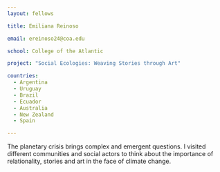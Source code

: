 ```yaml
---
layout: fellows

title: Emiliana Reinoso

email: ereinoso24@coa.edu

school: College of the Atlantic

project: "Social Ecologies: Weaving Stories through Art"

countries:
  - Argentina
  - Uruguay
  - Brazil
  - Ecuador
  - Australia
  - New Zealand
  - Spain

---
```


The planetary crisis brings complex and emergent questions. I visited different communities and social actors to think about the importance of relationality, stories and art in the face of climate change.
